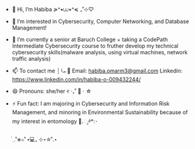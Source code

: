 - 👋 Hi, I’m Habiba  ≽^•⩊•^≼ ₊˚⊹♡
- 👀 I’m interested in Cybersecurity, Computer Networking, and Database Management! 
- 🌱 I’m currently a senior at Baruch College + taking a CodePath Intermediate Cybersecurity course to fruther develop my technical cybersecurity skills(malware analysis, using virtual machines, network traffic analysis)
- 📫 To contact me  ┆ ⤿ 💌 Email: habiba.omarm3@gmail.com  Linkedin: https://www.linkedin.com/in/habiba-o-009432244/
- 😄 Pronouns: she/her ୧ ‧₊˚ 🍮 ⋅ ☆
- ⚡ Fun fact: I am majoring in Cybersecurity and Information Risk Management, and minoring in Environmental Sustainability because of my interest in entomology 🐛.ೃ࿔*:･
  
    ๋࣭ .˚✮⊹˚ ⭑💻₊ ⊹⋆✮˚.⋆
